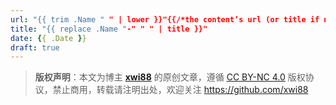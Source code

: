 ```yaml
---
url: "{{ trim .Name " " | lower }}"{{/*the content’s url (or title if no url), replace slug*/}}
title: "{{ replace .Name "-" " " | title }}"
date: {{ .Date }}
draft: true
---
```


<!--more-->

>**版权声明**：本文为博主 **[xwi88](https://github.com/xwi88)** 的原创文章，遵循 [CC BY-NC 4.0](https://creativecommons.org/licenses/by-nc/4.0/) 版权协议，禁止商用，转载请注明出处，欢迎关注 <https://github.com/xwi88>
